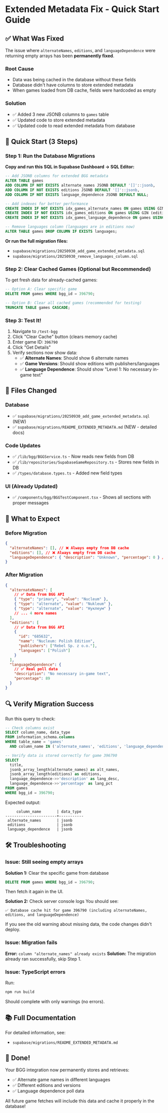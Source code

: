 # Extended Metadata Fix - Quick Start Guide

## ✅ What Was Fixed

The issue where `alternateNames`, `editions`, and `languageDependence` were returning empty arrays has been **permanently fixed**.

### Root Cause

- Data was being cached in the database without these fields
- Database didn't have columns to store extended metadata
- When games loaded from DB cache, fields were hardcoded as empty

### Solution

- ✅ Added 3 new JSONB columns to `games` table
- ✅ Updated code to store extended metadata
- ✅ Updated code to read extended metadata from database

## 🚀 Quick Start (3 Steps)

### Step 1: Run the Database Migrations

**Copy and run this SQL in Supabase Dashboard → SQL Editor:**

```sql
-- Add JSONB columns for extended BGG metadata
ALTER TABLE games
ADD COLUMN IF NOT EXISTS alternate_names JSONB DEFAULT '[]'::jsonb,
ADD COLUMN IF NOT EXISTS editions JSONB DEFAULT '[]'::jsonb,
ADD COLUMN IF NOT EXISTS language_dependence JSONB DEFAULT NULL;

-- Add indexes for better performance
CREATE INDEX IF NOT EXISTS idx_games_alternate_names ON games USING GIN (alternate_names);
CREATE INDEX IF NOT EXISTS idx_games_editions ON games USING GIN (editions);
CREATE INDEX IF NOT EXISTS idx_games_language_dependence ON games USING GIN (language_dependence);

-- Remove languages column (languages are in editions now)
ALTER TABLE games DROP COLUMN IF EXISTS languages;
```

**Or run the full migration files:**

- `supabase/migrations/20250930_add_game_extended_metadata.sql`
- `supabase/migrations/20250930_remove_languages_column.sql`

### Step 2: Clear Cached Games (Optional but Recommended)

To get fresh data for already-cached games:

```sql
-- Option A: Clear specific game
DELETE FROM games WHERE bgg_id = 396790;

-- Option B: Clear all cached games (recommended for testing)
TRUNCATE TABLE games CASCADE;
```

### Step 3: Test It!

1. Navigate to `/test-bgg`
2. Click "Clear Cache" button (clears memory cache)
3. Enter game ID: `396790`
4. Click "Get Details"
5. Verify sections now show data:
   - ✅ **Alternate Names**: Should show 6 alternate names
   - ✅ **Game Versions**: Should show editions with publishers/languages
   - ✅ **Language Dependence**: Should show "Level 1: No necessary in-game text"

## 📁 Files Changed

### Database

- ✅ `supabase/migrations/20250930_add_game_extended_metadata.sql` (NEW)
- ✅ `supabase/migrations/README_EXTENDED_METADATA.md` (NEW - detailed docs)

### Code Updates

- ✅ `/lib/bgg/BGGService.ts` - Now reads new fields from DB
- ✅ `/lib/repositories/SupabaseGameRepository.ts` - Stores new fields in DB
- ✅ `/types/database.types.ts` - Added new field types

### UI (Already Updated)

- ✅ `/components/bgg/BGGTestComponent.tsx` - Shows all sections with proper messages

## 🎯 What to Expect

### Before Migration

```json
{
  "alternateNames": [], // ❌ Always empty from DB cache
  "editions": [], // ❌ Always empty from DB cache
  "languageDependence": { "description": "Unknown", "percentage": 0 } // ❌ Default
}
```

### After Migration

```json
{
  "alternateNames": [
    // ✅ Data from BGG API
    { "type": "primary", "value": "Nucleum" },
    { "type": "alternate", "value": "Nukleum" },
    { "type": "alternate", "value": "Нуклеум" }
    // ... 4 more names
  ],
  "editions": [
    // ✅ Data from BGG API
    {
      "id": "685632",
      "name": "Nucleum: Polish Edition",
      "publishers": ["Rebel Sp. z o.o."],
      "languages": ["Polish"]
    }
  ],
  "languageDependence": {
    // ✅ Real poll data
    "description": "No necessary in-game text",
    "percentage": 89
  }
}
```

## 🔍 Verify Migration Success

Run this query to check:

```sql
-- Check columns exist
SELECT column_name, data_type
FROM information_schema.columns
WHERE table_name = 'games'
  AND column_name IN ('alternate_names', 'editions', 'language_dependence');

-- Verify data is stored correctly for game 396790
SELECT
  title,
  jsonb_array_length(alternate_names) as alt_names,
  jsonb_array_length(editions) as editions,
  language_dependence->>'description' as lang_desc,
  language_dependence->>'percentage' as lang_pct
FROM games
WHERE bgg_id = 396790;
```

Expected output:

```
     column_name       | data_type
-----------------------+-----------
 alternate_names       | jsonb
 editions              | jsonb
 language_dependence   | jsonb
```

## 🛠️ Troubleshooting

### Issue: Still seeing empty arrays

**Solution 1:** Clear the specific game from database

```sql
DELETE FROM games WHERE bgg_id = 396790;
```

Then fetch it again in the UI.

**Solution 2:** Check server console logs
You should see:

```
✅ Database cache hit for game 396790 (including alternateNames, editions, and languageDependence)
```

If you see the old warning about missing data, the code changes didn't deploy.

### Issue: Migration fails

**Error:** `column "alternate_names" already exists`
**Solution:** The migration already ran successfully, skip Step 1.

### Issue: TypeScript errors

Run:

```bash
npm run build
```

Should complete with only warnings (no errors).

## 📚 Full Documentation

For detailed information, see:

- `supabase/migrations/README_EXTENDED_METADATA.md`

## 🎉 Done!

Your BGG integration now permanently stores and retrieves:

- ✅ Alternate game names in different languages
- ✅ Different editions and versions
- ✅ Language dependence poll data

All future game fetches will include this data and cache it properly in the database!
